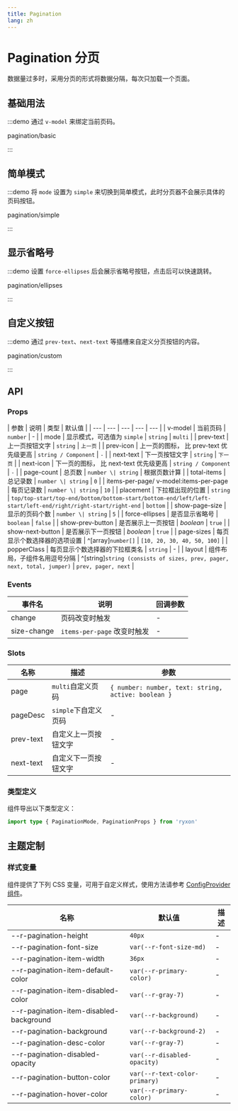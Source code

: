```yaml
---
title: Pagination
lang: zh
---
```


# Pagination 分页

数据量过多时，采用分页的形式将数据分隔，每次只加载一个页面。

## 基础用法

:::demo 通过 `v-model` 来绑定当前页码。

pagination/basic

:::

## 简单模式

:::demo 将 `mode` 设置为 `simple` 来切换到简单模式，此时分页器不会展示具体的页码按钮。

pagination/simple

:::

## 显示省略号

:::demo 设置 `force-ellipses` 后会展示省略号按钮，点击后可以快速跳转。

pagination/ellipses

:::

## 自定义按钮

:::demo 通过 `prev-text`、`next-text` 等插槽来自定义分页按钮的内容。

pagination/custom

:::

## API

### Props

| 参数 | 说明 | 类型 | 默认值 |
| --- | --- | --- | --- | --- |
| v-model | 当前页码 | `number` | - |
| mode | 显示模式，可选值为 `simple` | `string` | `multi` |
| prev-text | 上一页按钮文字 | `string` | `上一页` |
| prev-icon | 上一页的图标， 比 prev-text 优先级更高 | `string / Component` | `-` |
| next-text | 下一页按钮文字 | `string` | `下一页` |
| next-icon | 下一页的图标， 比 next-text 优先级更高 | `string / Component` | `-` |
| page-count | 总页数 | `number \| string` | 根据页数计算 |
| total-items | 总记录数 | `number \| string` | `0` |
| items-per-page/ v-model:items-per-page | 每页记录数 | `number \| string` | `10` |
| placement | 下拉框出现的位置 | `string` | `top/top-start/top-end/bottom/bottom-start/bottom-end/left/left-start/left-end/right/right-start/right-end` | `bottom` |
| show-page-size | 显示的页码个数 | `number \| string` | `5` |
| force-ellipses | 是否显示省略号 | `boolean` | `false` |
| show-prev-button | 是否展示上一页按钮 | _boolean_ | `true` |
| show-next-button | 是否展示下一页按钮 | _boolean_ | `true` |
| page-sizes | 每页显示个数选择器的选项设置 | ^[array]`number[]` | `[10, 20, 30, 40, 50, 100]` |
| popperClass | 每页显示个数选择器的下拉框类名 | `string` | - |
| layout | 组件布局，子组件名用逗号分隔 | ^[string]`string (consists of sizes, prev, pager, next, total, jumper)` | `prev, pager, next` |

### Events

| 事件名      | 说明                        | 回调参数 |
| ----------- | --------------------------- | -------- |
| change      | 页码改变时触发              | -        |
| size-change | `items-per-page` 改变时触发 | -        |

### Slots

| 名称 | 描述 | 参数 |
| --- | --- | --- |
| page | `multi`自定义页码 | `{ number: number, text: string, active: boolean }` |
| pageDesc | `simple`下自定义页码 | - |
| prev-text | 自定义上一页按钮文字 | - |
| next-text | 自定义下一页按钮文字 | - |

### 类型定义

组件导出以下类型定义：

```ts
import type { PaginationMode, PaginationProps } from 'ryxon'
```

## 主题定制

### 样式变量

组件提供了下列 CSS 变量，可用于自定义样式，使用方法请参考 [ConfigProvider 组件](/zh/component/config-provider.html)。

| 名称 | 默认值 | 描述 |
| --- | --- | --- |
| --r-pagination-height | `40px` | - |
| --r-pagination-font-size | `var(--r-font-size-md)` | - |
| --r-pagination-item-width | `36px` | - |
| --r-pagination-item-default-color | `var(--r-primary-color)` | - |
| --r-pagination-item-disabled-color | `var(--r-gray-7)` | - |
| --r-pagination-item-disabled-background | `var(--r-background)` | - |
| --r-pagination-background | `var(--r-background-2)` | - |
| --r-pagination-desc-color | `var(--r-gray-7)` | - |
| --r-pagination-disabled-opacity | `var(--r-disabled-opacity)` | - |
| --r-pagination-button-color | `var(--r-text-color-primary)` | - |
| --r-pagination-hover-color | `var(--r-primary-color)` | - |
